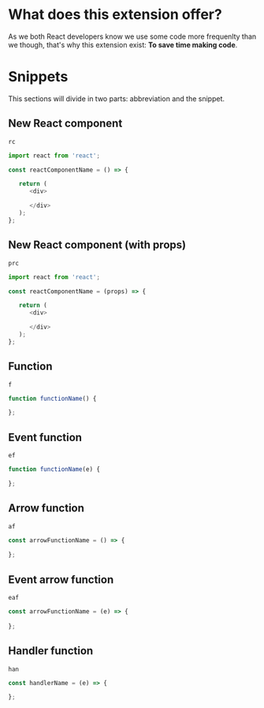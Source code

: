 # What does this extension offer?

As we both React developers know we use some code more frequenlty than we though, that's why this extension exist: **To save time making code**.

# Snippets
This sections will divide in two parts: abbreviation and the snippet.

## New React component
`rc`
```JavaScript
import react from 'react';

const reactComponentName = () => {

   return (
      <div>

      </div>
   );
};
```

## New React component (with props)
`prc`
```JavaScript
import react from 'react';

const reactComponentName = (props) => {

   return (
      <div>

      </div>
   );
};
```

## Function
`f`
```JavaScript
function functionName() {

};
```

## Event function
`ef`
```JavaScript
function functionName(e) {

};
```

## Arrow function
`af`
```JavaScript
const arrowFunctionName = () => {
   
};
```

## Event arrow function
`eaf`
```JavaScript
const arrowFunctionName = (e) => {
   
};
```

## Handler function
`han`
```JavaScript
const handlerName = (e) => {

};
```